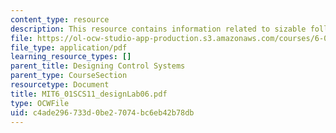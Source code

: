 ```yaml
---
content_type: resource
description: This resource contains information related to sizable following.
file: https://ol-ocw-studio-app-production.s3.amazonaws.com/courses/6-01sc-introduction-to-electrical-engineering-and-computer-science-i-spring-2011/c4ade296733d0be27074bc6eb42b78db_MIT6_01SCS11_designLab06.pdf
file_type: application/pdf
learning_resource_types: []
parent_title: Designing Control Systems
parent_type: CourseSection
resourcetype: Document
title: MIT6_01SCS11_designLab06.pdf
type: OCWFile
uid: c4ade296-733d-0be2-7074-bc6eb42b78db
---
```

